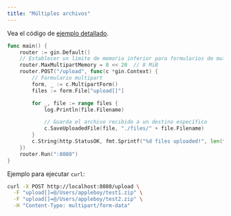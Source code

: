 ```yaml
---
title: "Múltiples archivos"
---
```


Vea el código de [ejemplo detallado](https://github.com/gin-gonic/examples/tree/master/upload-file/multiple).

```go
func main() {
	router := gin.Default()
	// Establecer un límite de memoria inferior para formularios de multipart (el valor predeterminado es 32 MiB)
	router.MaxMultipartMemory = 8 << 20  // 8 MiB
	router.POST("/upload", func(c *gin.Context) {
		// Formulario multipart
		form, _ := c.MultipartForm()
		files := form.File["upload[]"]

		for _, file := range files {
			log.Println(file.Filename)

			// Guarda el archivo recibido a un destino específico
			c.SaveUploadedFile(file, "./files/" + file.Filename)
		}
		c.String(http.StatusOK, fmt.Sprintf("%d files uploaded!", len(files)))
	})
	router.Run(":8080")
}
```

Ejemplo para ejecutar `curl`:

```sh
curl -X POST http://localhost:8080/upload \
  -F "upload[]=@/Users/appleboy/test1.zip" \
  -F "upload[]=@/Users/appleboy/test2.zip" \
  -H "Content-Type: multipart/form-data"
```
